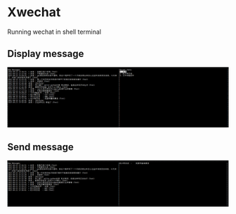 # Xwechat
Running wechat in shell terminal

## Display message
![image](https://github.com/MrDreamerSang/Xwechat/blob/master/Xwechat2.PNG)


## Send message
![image](https://github.com/MrDreamerSang/Xwechat/blob/master/Xwechat1.PNG)
